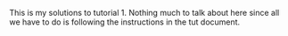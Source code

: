 This is my solutions to tutorial 1. Nothing much to talk about here since all we have to do is following the instructions in the tut document.
